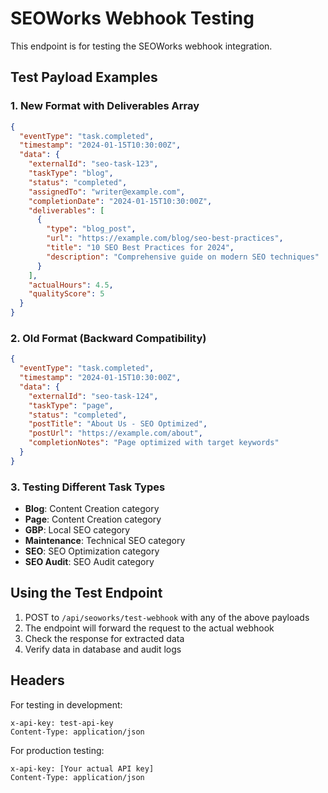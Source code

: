 # SEOWorks Webhook Testing

This endpoint is for testing the SEOWorks webhook integration.

## Test Payload Examples

### 1. New Format with Deliverables Array

```json
{
  "eventType": "task.completed",
  "timestamp": "2024-01-15T10:30:00Z",
  "data": {
    "externalId": "seo-task-123",
    "taskType": "blog",
    "status": "completed",
    "assignedTo": "writer@example.com",
    "completionDate": "2024-01-15T10:30:00Z",
    "deliverables": [
      {
        "type": "blog_post",
        "url": "https://example.com/blog/seo-best-practices",
        "title": "10 SEO Best Practices for 2024",
        "description": "Comprehensive guide on modern SEO techniques"
      }
    ],
    "actualHours": 4.5,
    "qualityScore": 5
  }
}
```

### 2. Old Format (Backward Compatibility)

```json
{
  "eventType": "task.completed",
  "timestamp": "2024-01-15T10:30:00Z",
  "data": {
    "externalId": "seo-task-124",
    "taskType": "page",
    "status": "completed",
    "postTitle": "About Us - SEO Optimized",
    "postUrl": "https://example.com/about",
    "completionNotes": "Page optimized with target keywords"
  }
}
```

### 3. Testing Different Task Types

- **Blog**: Content Creation category
- **Page**: Content Creation category
- **GBP**: Local SEO category
- **Maintenance**: Technical SEO category
- **SEO**: SEO Optimization category
- **SEO Audit**: SEO Audit category

## Using the Test Endpoint

1. POST to `/api/seoworks/test-webhook` with any of the above payloads
2. The endpoint will forward the request to the actual webhook
3. Check the response for extracted data
4. Verify data in database and audit logs

## Headers

For testing in development:
```
x-api-key: test-api-key
Content-Type: application/json
```

For production testing:
```
x-api-key: [Your actual API key]
Content-Type: application/json
```